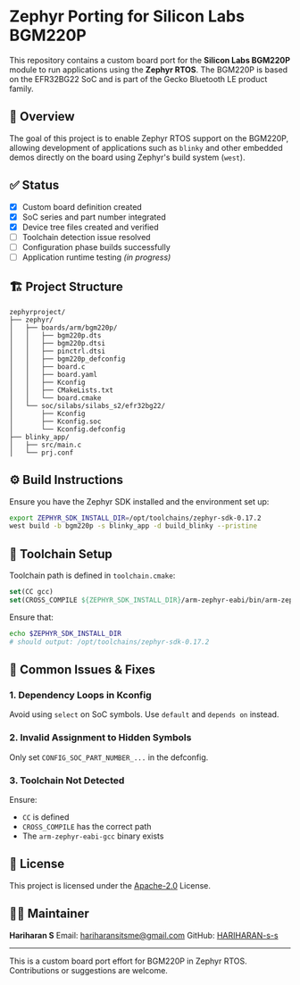 # Zephyr Porting for Silicon Labs BGM220P

This repository contains a custom board port for the **Silicon Labs BGM220P** module to run applications using the **Zephyr RTOS**. The BGM220P is based on the EFR32BG22 SoC and is part of the Gecko Bluetooth LE product family.

## 📌 Overview

The goal of this project is to enable Zephyr RTOS support on the BGM220P, allowing development of applications such as `blinky` and other embedded demos directly on the board using Zephyr's build system (`west`).

## ✅ Status

* [x] Custom board definition created
* [x] SoC series and part number integrated
* [x] Device tree files created and verified
* [ ] Toolchain detection issue resolved
* [ ] Configuration phase builds successfully
* [ ] Application runtime testing *(in progress)*

## 🏗️ Project Structure

```
zephyrproject/
├── zephyr/
│   ├── boards/arm/bgm220p/
│   │   ├── bgm220p.dts
│   │   ├── bgm220p.dtsi
│   │   ├── pinctrl.dtsi
│   │   ├── bgm220p_defconfig
│   │   ├── board.c
│   │   ├── board.yaml
│   │   ├── Kconfig
│   │   ├── CMakeLists.txt
│   │   └── board.cmake
│   └── soc/silabs/silabs_s2/efr32bg22/
│       ├── Kconfig
│       ├── Kconfig.soc
│       └── Kconfig.defconfig
├── blinky_app/
│   ├── src/main.c
│   └── prj.conf
```

## ⚙️ Build Instructions

Ensure you have the Zephyr SDK installed and the environment set up:

```bash
export ZEPHYR_SDK_INSTALL_DIR=/opt/toolchains/zephyr-sdk-0.17.2
west build -b bgm220p -s blinky_app -d build_blinky --pristine
```

## 🧰 Toolchain Setup

Toolchain path is defined in `toolchain.cmake`:

```cmake
set(CC gcc)
set(CROSS_COMPILE ${ZEPHYR_SDK_INSTALL_DIR}/arm-zephyr-eabi/bin/arm-zephyr-eabi-)
```

Ensure that:

```bash
echo $ZEPHYR_SDK_INSTALL_DIR
# should output: /opt/toolchains/zephyr-sdk-0.17.2
```

## 🔧 Common Issues & Fixes

### 1. **Dependency Loops in Kconfig**

Avoid using `select` on SoC symbols. Use `default` and `depends on` instead.

### 2. **Invalid Assignment to Hidden Symbols**

Only set `CONFIG_SOC_PART_NUMBER_...` in the defconfig.

### 3. **Toolchain Not Detected**

Ensure:

* `CC` is defined
* `CROSS_COMPILE` has the correct path
* The `arm-zephyr-eabi-gcc` binary exists

## 📄 License

This project is licensed under the [Apache-2.0](LICENSE) License.

## 🙋‍♂️ Maintainer

**Hariharan S**
Email: [hariharansitsme@gmail.com](mailto:hariharansitsme@gmail.com)
GitHub: [HARIHARAN-s-s](https://github.com/HARIHARAN-s-s)

---

This is a custom board port effort for BGM220P in Zephyr RTOS. Contributions or suggestions are welcome.
